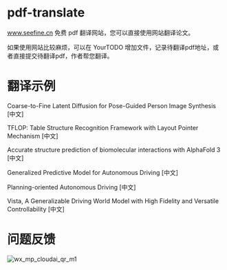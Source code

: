 # pdf-translate
www.seefine.cn 免费 pdf 翻译网站，您可以直接使用网站翻译论文。

如果使用网站比较麻烦，可以在 YourTODO 增加文件，记录待翻译pdf地址，或者直接提交待翻译pdf，作者帮您翻译。

# 翻译示例

Coarse-to-Fine Latent Diffusion for Pose-Guided Person Image Synthesis [中文]

TFLOP: Table Structure Recognition Framework with Layout Pointer Mechanism [中文]

Accurate structure prediction of biomolecular interactions with AlphaFold 3 [中文]

Generalized Predictive Model for Autonomous Driving [中文]

Planning-oriented Autonomous Driving [中文]

Vista, A Generalizable Driving World Model with High Fidelity and Versatile Controllability  [中文]

# 问题反馈

![wx_mp_cloudai_qr_m1](https://github.com/user-attachments/assets/d1bcb236-5028-4581-b392-a82ffb808aef)

